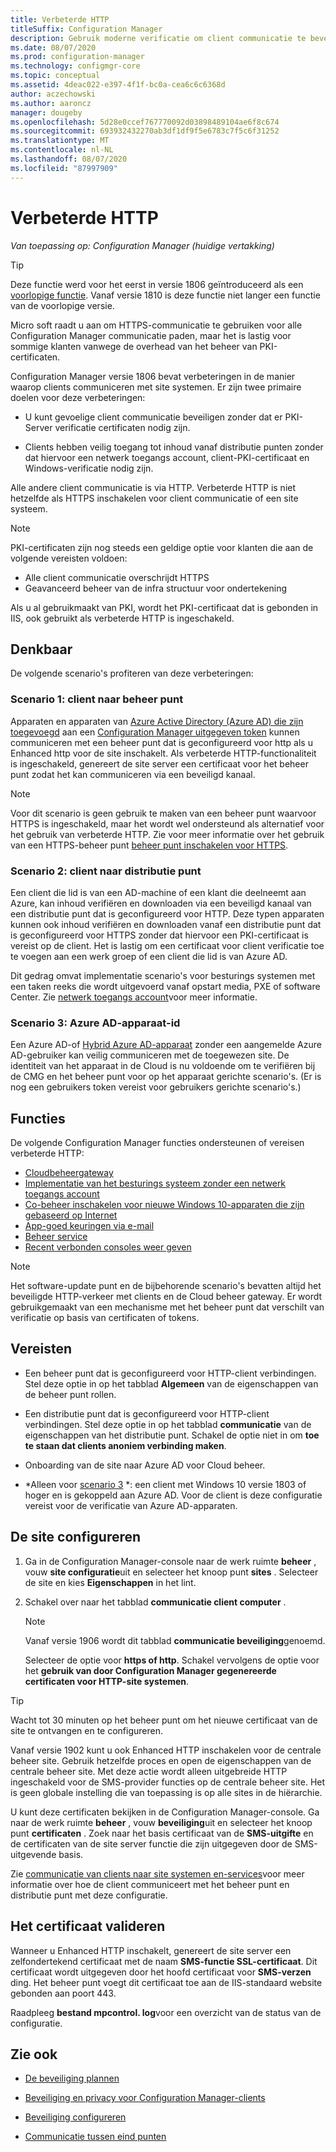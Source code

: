 ```yaml
---
title: Verbeterde HTTP
titleSuffix: Configuration Manager
description: Gebruik moderne verificatie om client communicatie te beveiligen zonder dat PKI-certificaten nodig zijn.
ms.date: 08/07/2020
ms.prod: configuration-manager
ms.technology: configmgr-core
ms.topic: conceptual
ms.assetid: 4deac022-e397-4f1f-bc0a-cea6c6c6368d
author: aczechowski
ms.author: aaroncz
manager: dougeby
ms.openlocfilehash: 5d28e0ccef767770092d03898489104ae6f8c674
ms.sourcegitcommit: 693932432270ab3df1df9f5e6783c7f5c6f31252
ms.translationtype: MT
ms.contentlocale: nl-NL
ms.lasthandoff: 08/07/2020
ms.locfileid: "87997909"
---
```

# <a name="enhanced-http"></a>Verbeterde HTTP

*Van toepassing op: Configuration Manager (huidige vertakking)*

<!--1356889,1358460-->

> [!Tip]  
> Deze functie werd voor het eerst in versie 1806 geïntroduceerd als een [voorlopige functie](../../servers/manage/pre-release-features.md). Vanaf versie 1810 is deze functie niet langer een functie van de voorlopige versie.  

Micro soft raadt u aan om HTTPS-communicatie te gebruiken voor alle Configuration Manager communicatie paden, maar het is lastig voor sommige klanten vanwege de overhead van het beheer van PKI-certificaten.

Configuration Manager versie 1806 bevat verbeteringen in de manier waarop clients communiceren met site systemen. Er zijn twee primaire doelen voor deze verbeteringen:  

- U kunt gevoelige client communicatie beveiligen zonder dat er PKI-Server verificatie certificaten nodig zijn.  

- Clients hebben veilig toegang tot inhoud vanaf distributie punten zonder dat hiervoor een netwerk toegangs account, client-PKI-certificaat en Windows-verificatie nodig zijn.  

Alle andere client communicatie is via HTTP. Verbeterde HTTP is niet hetzelfde als HTTPS inschakelen voor client communicatie of een site systeem.<!-- SCCMDocs issue #1212 -->

> [!Note]  
> PKI-certificaten zijn nog steeds een geldige optie voor klanten die aan de volgende vereisten voldoen:  
>
> - Alle client communicatie overschrijdt HTTPS  
> - Geavanceerd beheer van de infra structuur voor ondertekening
>
> Als u al gebruikmaakt van PKI, wordt het PKI-certificaat dat is gebonden in IIS, ook gebruikt als verbeterde HTTP is ingeschakeld.



## <a name="scenarios"></a><a name="bkmk_scenario"></a>Denkbaar

De volgende scenario's profiteren van deze verbeteringen:  

### <a name="scenario-1-client-to-management-point"></a><a name="bkmk_scenario1"></a>Scenario 1: client naar beheer punt

<!--1356889-->
Apparaten en apparaten van [Azure Active Directory (Azure AD) die zijn toegevoegd](/azure/active-directory/devices/concept-azure-ad-join) aan een [Configuration Manager uitgegeven token](../../clients/deploy/deploy-clients-cmg-token.md) kunnen communiceren met een beheer punt dat is geconfigureerd voor http als u Enhanced http voor de site inschakelt. Als verbeterde HTTP-functionaliteit is ingeschakeld, genereert de site server een certificaat voor het beheer punt zodat het kan communiceren via een beveiligd kanaal.

> [!Note]  
> Voor dit scenario is geen gebruik te maken van een beheer punt waarvoor HTTPS is ingeschakeld, maar het wordt wel ondersteund als alternatief voor het gebruik van verbeterde HTTP. Zie voor meer informatie over het gebruik van een HTTPS-beheer punt [beheer punt inschakelen voor HTTPS](../../clients/manage/cmg/certificates-for-cloud-management-gateway.md#bkmk_mphttps).  

### <a name="scenario-2-client-to-distribution-point"></a><a name="bkmk_scenario2"></a>Scenario 2: client naar distributie punt

<!--1358228-->
Een client die lid is van een AD-machine of een klant die deelneemt aan Azure, kan inhoud verifiëren en downloaden via een beveiligd kanaal van een distributie punt dat is geconfigureerd voor HTTP. Deze typen apparaten kunnen ook inhoud verifiëren en downloaden vanaf een distributie punt dat is geconfigureerd voor HTTPS zonder dat hiervoor een PKI-certificaat is vereist op de client. Het is lastig om een certificaat voor client verificatie toe te voegen aan een werk groep of een client die lid is van Azure AD.

Dit gedrag omvat implementatie scenario's voor besturings systemen met een taken reeks die wordt uitgevoerd vanaf opstart media, PXE of software Center. Zie [netwerk toegangs account](accounts.md#network-access-account)voor meer informatie.<!--1358278-->

### <a name="scenario-3-azure-ad-device-identity"></a><a name="bkmk_scenario3"></a>Scenario 3: Azure AD-apparaat-id

<!--1358460-->
Een Azure AD-of [Hybrid Azure AD-apparaat](/azure/active-directory/devices/concept-azure-ad-join-hybrid) zonder een aangemelde Azure AD-gebruiker kan veilig communiceren met de toegewezen site. De identiteit van het apparaat in de Cloud is nu voldoende om te verifiëren bij de CMG en het beheer punt voor op het apparaat gerichte scenario's. (Er is nog een gebruikers token vereist voor gebruikers gerichte scenario's.)  


## <a name="features"></a>Functies

De volgende Configuration Manager functies ondersteunen of vereisen verbeterde HTTP:

- [Cloudbeheergateway](../../clients/manage/cmg/plan-cloud-management-gateway.md)
- [Implementatie van het besturings systeem zonder een netwerk toegangs account](../../../osd/plan-design/planning-considerations-for-automating-tasks.md#enhanced-http)
- [Co-beheer inschakelen voor nieuwe Windows 10-apparaten die zijn gebaseerd op Internet](../../../comanage/tutorial-co-manage-new-devices.md)
- [App-goed keuringen via e-mail](../../../apps/deploy-use/app-approval.md#bkmk_email-approve)
- [Beheer service](../../../develop/adminservice/overview.md)
- [Recent verbonden consoles weer geven](../../servers/manage/admin-console.md#bkmk_viewconnected)

> [!Note]  
> Het software-update punt en de bijbehorende scenario's bevatten altijd het beveiligde HTTP-verkeer met clients en de Cloud beheer gateway. Er wordt gebruikgemaakt van een mechanisme met het beheer punt dat verschilt van verificatie op basis van certificaten of tokens.<!-- SCCMDocs issue #1148 -->


## <a name="prerequisites"></a>Vereisten  

- Een beheer punt dat is geconfigureerd voor HTTP-client verbindingen. Stel deze optie in op het tabblad **Algemeen** van de eigenschappen van de beheer punt rollen.  

- Een distributie punt dat is geconfigureerd voor HTTP-client verbindingen. Stel deze optie in op het tabblad **communicatie** van de eigenschappen van het distributie punt. Schakel de optie niet in om **toe te staan dat clients anoniem verbinding maken**.  

- Onboarding van de site naar Azure AD voor Cloud beheer.  

- *Alleen voor [scenario 3](#bkmk_scenario3) *: een client met Windows 10 versie 1803 of hoger en is gekoppeld aan Azure AD. Voor de client is deze configuratie vereist voor de verificatie van Azure AD-apparaten.<!-- SCCMDocs issue 1126 -->


## <a name="configure-the-site"></a>De site configureren

1. Ga in de Configuration Manager-console naar de werk ruimte **beheer** , vouw **site configuratie**uit en selecteer het knoop punt **sites** . Selecteer de site en kies **Eigenschappen** in het lint.  

2. Schakel over naar het tabblad **communicatie client computer** .

    > [!Note]
    > Vanaf versie 1906 wordt dit tabblad **communicatie beveiliging**genoemd.<!-- SCCMDocs#1645 -->  

    Selecteer de optie voor **https of http**. Schakel vervolgens de optie voor het **gebruik van door Configuration Manager gegenereerde certificaten voor HTTP-site systemen**.

> [!Tip]
> Wacht tot 30 minuten op het beheer punt om het nieuwe certificaat van de site te ontvangen en te configureren.

<!--3798957-->
Vanaf versie 1902 kunt u ook Enhanced HTTP inschakelen voor de centrale beheer site. Gebruik hetzelfde proces en open de eigenschappen van de centrale beheer site. Met deze actie wordt alleen uitgebreide HTTP ingeschakeld voor de SMS-provider functies op de centrale beheer site. Het is geen globale instelling die van toepassing is op alle sites in de hiërarchie.

U kunt deze certificaten bekijken in de Configuration Manager-console. Ga naar de werk ruimte **beheer** , vouw **beveiliging**uit en selecteer het knoop punt **certificaten** . Zoek naar het basis certificaat van de **SMS-uitgifte** en de certificaten van de site server functie die zijn uitgegeven door de SMS-uitgevende basis.

Zie [communicatie van clients naar site systemen en-services](communications-between-endpoints.md#Planning_Client_to_Site_System)voor meer informatie over hoe de client communiceert met het beheer punt en distributie punt met deze configuratie.

## <a name="validate-the-certificate"></a>Het certificaat valideren

Wanneer u Enhanced HTTP inschakelt, genereert de site server een zelfondertekend certificaat met de naam **SMS-functie SSL-certificaat**. Dit certificaat wordt uitgegeven door het hoofd certificaat voor **SMS-verzen** ding. Het beheer punt voegt dit certificaat toe aan de IIS-standaard website gebonden aan poort 443.

Raadpleeg **bestand mpcontrol. log**voor een overzicht van de status van de configuratie.

## <a name="see-also"></a>Zie ook

- [De beveiliging plannen](../security/plan-for-security.md)  

- [Beveiliging en privacy voor Configuration Manager-clients](../../clients/deploy/plan/security-and-privacy-for-clients.md)  

- [Beveiliging configureren](../security/configure-security.md)  

- [Communicatie tussen eind punten](communications-between-endpoints.md)  
